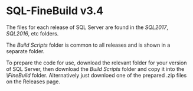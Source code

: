 ﻿# SQL-FineBuild v3.4

The files for each release of SQL Server are found in the _SQL2017_, _SQL2016_, etc folders.

The _Build Scripts_ folder is common to all releases and is shown in a separate folder.

To prepare the code for use, download the relevant folder for your version of SQL Server, then download the _Build Scripts_ folder and copy it into the _\FineBuild_ folder.  Alternatively just downloed one of the prepared .zip files on the Releases page.
